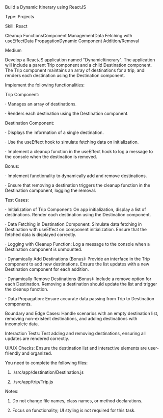 Build a Dynamic Itinerary using ReactJS

Type: Projects

Skill: React

Cleanup FunctionsComponent ManagementData Fetching with useEffectData PropagationDynamic Component Addition/Removal

Medium

Develop a ReactJS application named "DynamicItinerary". The application will include a parent Trip component and a child Destination component. The Trip component maintains an array of destinations for a trip, and renders each destination using the Destination component.


Implement the following functionalities:


Trip Component:


· Manages an array of destinations.

· Renders each destination using the Destination component.


Destination Component:


· Displays the information of a single destination.

· Use the useEffect hook to simulate fetching data on initialization.

· Implement a cleanup function in the useEffect hook to log a message to the console when the destination is removed.


Bonus:


· Implement functionality to dynamically add and remove destinations.

· Ensure that removing a destination triggers the cleanup function in the Destination component, logging the removal.


Test Cases:


· Initialization of Trip Component: On app initialization, display a list of destinations. Render each destination using the Destination component.

· Data Fetching in Destination Component: Simulate data fetching in Destination with useEffect on component initialization. Ensure that the fetched data is displayed correctly.

· Logging with Cleanup Function: Log a message to the console when a Destination component is unmounted.

· Dynamically Add Destinations (Bonus): Provide an interface in the Trip component to add new destinations. Ensure the list updates with a new Destination component for each addition.

· Dynamically Remove Destinations (Bonus): Include a remove option for each Destination. Removing a destination should update the list and trigger the cleanup function.

· Data Propagation: Ensure accurate data passing from Trip to Destination components.


Boundary and Edge Cases: Handle scenarios with an empty destination list, removing non-existent destinations, and adding destinations with incomplete data.


Interaction Tests: Test adding and removing destinations, ensuring all updates are rendered correctly.


UI/UX Checks: Ensure the destination list and interactive elements are user-friendly and organized.


You need to complete the following files:


1. ./src/app/destination/Destination.js

2. ./src/app/trip/Trip.js


Notes:


1. Do not change file names, class names, or method declarations.

2. Focus on functionality; UI styling is not required for this task.

